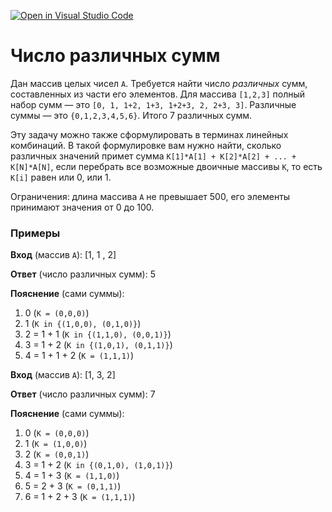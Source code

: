 [![Open in Visual Studio Code](https://classroom.github.com/assets/open-in-vscode-f059dc9a6f8d3a56e377f745f24479a46679e63a5d9fe6f495e02850cd0d8118.svg)](https://classroom.github.com/online_ide?assignment_repo_id=6302599&assignment_repo_type=AssignmentRepo)
# Число различных сумм

Дан массив целых чисел `A`. Требуется найти число *различных* сумм, составленных из части его элементов. Для массива `[1,2,3]` полный набор сумм — это `[0, 1, 1+2, 1+3, 1+2+3, 2, 2+3, 3]`. Различные суммы — это `{0,1,2,3,4,5,6}`. Итого 7 различных сумм.

Эту задачу можно также сформулировать в терминах линейных комбинаций. В такой формулировке вам нужно найти, сколько различных значений примет сумма `K[1]*A[1] + K[2]*A[2] + ... + K[N]*A[N]`, если перебрать все возможные двоичные массивы `K`, то есть `K[i]` равен или 0, или 1.

Ограничения: длина массива `A` не превышает 500, его элементы принимают значения от 0 до 100.

### Примеры

**Вход** (массив `A`): [1, 1 , 2]

**Ответ** (число различных сумм): 5

**Пояснение** (сами суммы):
1. 0 (`K = (0,0,0)`)
2. 1 (`K in {(1,0,0), (0,1,0)}`)
3. 2 = 1 + 1 (`K in {(1,1,0), (0,0,1)}`)
4. 3 = 1 + 2 (`K in {(1,0,1), (0,1,1)}`)
5. 4 = 1 + 1 + 2 (`K = (1,1,1)`)

**Вход** (массив `A`): [1, 3, 2]

**Ответ** (число различных сумм): 7

**Пояснение** (сами суммы):
1. 0 (`K = (0,0,0)`)
2. 1 (`K = (1,0,0)`)
3. 2 (`K = (0,0,1)`)
4. 3 = 1 + 2 (`K in {(0,1,0), (1,0,1)}`)
5. 4 = 1 + 3 (`K = (1,1,0)`)
6. 5 = 2 + 3 (`K = (0,1,1)`)
7. 6 = 1 + 2 + 3 (`K = (1,1,1)`)

